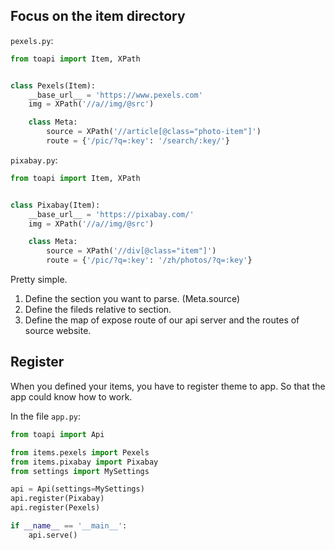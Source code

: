 ## Focus on the item directory

`pexels.py`:

```python
from toapi import Item, XPath


class Pexels(Item):
    __base_url__ = 'https://www.pexels.com'
    img = XPath('//a//img/@src')

    class Meta:
        source = XPath('//article[@class="photo-item"]')
        route = {'/pic/?q=:key': '/search/:key/'}
```

`pixabay.py`:

```python
from toapi import Item, XPath


class Pixabay(Item):
    __base_url__ = 'https://pixabay.com/'
    img = XPath('//a//img/@src')

    class Meta:
        source = XPath('//div[@class="item"]')
        route = {'/pic/?q=:key': '/zh/photos/?q=:key'}

```

Pretty simple.

1. Define the section you want to parse. (Meta.source)
2. Define the fileds relative to section.
3. Define the map of expose route of our api server and the routes of source website.


## Register

When you defined your items, you have to register theme to app. So that the app
could know how to work.

In the file `app.py`:

```python
from toapi import Api

from items.pexels import Pexels
from items.pixabay import Pixabay
from settings import MySettings

api = Api(settings=MySettings)
api.register(Pixabay)
api.register(Pexels)

if __name__ == '__main__':
    api.serve()
```